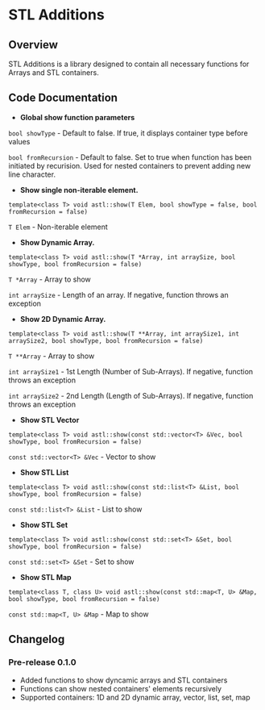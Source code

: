 # STL Additions

## Overview

STL Additions is a library designed to contain all necessary functions for Arrays and STL containers.

## Code Documentation

- **Global show function parameters**

`bool showType` - Default to false. If true, it displays container type before values

`bool fromRecursion` - Default to false. Set to true when function has been initiated by recurision. Used for nested containers to prevent adding new line character.

- **Show single non-iterable element.**

`template<class T> void astl::show(T Elem, bool showType = false, bool fromRecursion = false)`

`T Elem` - Non-iterable element

- **Show Dynamic Array.**

`template<class T> void astl::show(T *Array, int arraySize, bool showType, bool fromRecursion = false)`

`T *Array` - Array to show

`int arraySize` - Length of an array. If negative, function throws an exception

- **Show 2D Dynamic Array.**

`template<class T> void astl::show(T **Array, int arraySize1, int arraySize2, bool showType, bool fromRecursion = false)`

`T **Array` - Array to show

`int arraySize1` - 1st Length (Number of Sub-Arrays). If negative, function throws an exception

`int arraySize2` - 2nd Length (Length of Sub-Arrays). If negative, function throws an exception

- **Show STL Vector**

`template<class T> void astl::show(const std::vector<T> &Vec, bool showType, bool fromRecursion = false)`

`const std::vector<T> &Vec` - Vector to show

- **Show STL List**

`template<class T> void astl::show(const std::list<T> &List, bool showType, bool fromRecursion = false)`

`const std::list<T> &List` - List to show

- **Show STL Set**

`template<class T> void astl::show(const std::set<T> &Set, bool showType, bool fromRecursion = false)`

`const std::set<T> &Set` - Set to show

- **Show STL Map**

`template<class T, class U> void astl::show(const std::map<T, U> &Map, bool showType, bool fromRecursion = false)`

`const std::map<T, U> &Map` - Map to show

## Changelog

### Pre-release 0.1.0

- Added functions to show dyncamic arrays and STL containers
- Functions can show nested containers' elements recursively
- Supported containers: 1D and 2D dynamic array, vector, list, set, map
